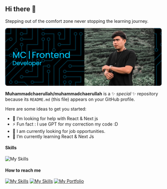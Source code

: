 ## Hi there 👋
Stepping out of the comfort zone
never stopping the learning journey.

![Header](./github-header-image.png)

**Muhammadchaerullah/muhammadchaerullah** is a ✨ _special_ ✨ repository because its `README.md` (this file) appears on your GitHub profile.

Here are some ideas to get you started:

- 🤔 I’m looking for help with React & Next js
- ⚡ Fun fact : I use GPT for my correction my code :D
- 🔭 I am currently looking for job opportunities.
- 🌱 I’m currently learning React & Next Js

#### Skills

![My Skills](https://skillicons.dev/icons?i=html,css,tailwind,javascript,typescript,vue,nuxt,react,next)


#### How to reach me 

[![My Skills](https://skillicons.dev/icons?i=instagram&theme=dark)](https://instagram.com/mchaerullah) [![My Skills](https://skillicons.dev/icons?i=linkedin&theme=dark)](https://www.linkedin.com/in/muhammad-chaerullah-752654191/overlay/background-image/) [![My Portfolio](https://skillicons.dev/icons?i=vercel&theme=dark)](https://muhammad-chaerullah-portfolio.vercel.app)
